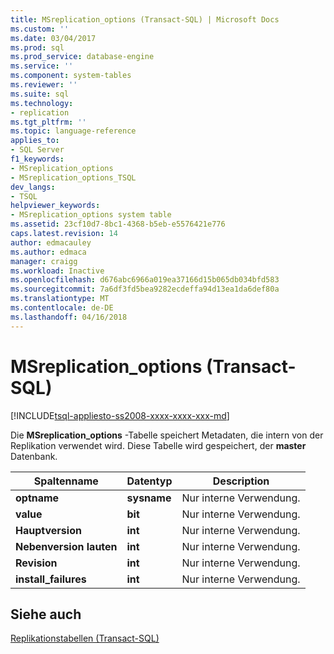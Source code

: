 ```yaml
---
title: MSreplication_options (Transact-SQL) | Microsoft Docs
ms.custom: ''
ms.date: 03/04/2017
ms.prod: sql
ms.prod_service: database-engine
ms.service: ''
ms.component: system-tables
ms.reviewer: ''
ms.suite: sql
ms.technology:
- replication
ms.tgt_pltfrm: ''
ms.topic: language-reference
applies_to:
- SQL Server
f1_keywords:
- MSreplication_options
- MSreplication_options_TSQL
dev_langs:
- TSQL
helpviewer_keywords:
- MSreplication_options system table
ms.assetid: 23cf10d7-8bc1-4368-b5eb-e5576421e776
caps.latest.revision: 14
author: edmacauley
ms.author: edmaca
manager: craigg
ms.workload: Inactive
ms.openlocfilehash: d676abc6966a019ea37166d15b065db034bfd583
ms.sourcegitcommit: 7a6df3fd5bea9282ecdeffa94d13ea1da6def80a
ms.translationtype: MT
ms.contentlocale: de-DE
ms.lasthandoff: 04/16/2018
---
```

# <a name="msreplicationoptions-transact-sql"></a>MSreplication_options (Transact-SQL)
[!INCLUDE[tsql-appliesto-ss2008-xxxx-xxxx-xxx-md](../../includes/tsql-appliesto-ss2008-xxxx-xxxx-xxx-md.md)]

  Die **MSreplication_options** -Tabelle speichert Metadaten, die intern von der Replikation verwendet wird. Diese Tabelle wird gespeichert, der **master** Datenbank.  
  
|Spaltenname|Datentyp|Description|  
|-----------------|---------------|-----------------|  
|**optname**|**sysname**|Nur interne Verwendung.|  
|**value**|**bit**|Nur interne Verwendung.|  
|**Hauptversion**|**int**|Nur interne Verwendung.|  
|**Nebenversion lauten**|**int**|Nur interne Verwendung.|  
|**Revision**|**int**|Nur interne Verwendung.|  
|**install_failures**|**int**|Nur interne Verwendung.|  
  
## <a name="see-also"></a>Siehe auch  
 [Replikationstabellen &#40;Transact-SQL&#41;](../../relational-databases/system-tables/replication-tables-transact-sql.md)  
  
  
